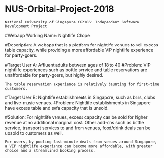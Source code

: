 # NUS-Orbital-Project-2018
	National University of Singapore CP2106: Independent Software Development Project

#Webapp Working Name: 
	Nightlife Chope

#Description: 
	A webapp that is a platform for nightlife venues to sell excess table capacity, while providing a more affordable VIP nightlife experience for party-goers. 


#Target User A:
	Affluent adults between ages of 18 to 40
#Problem: 
	VIP nightlife experiences such as bottle service and table reservations are unaffordable for party-goers, but highly desired. 

	The table reservation experience is relatively daunting for first-time customers.

#Target User B:
	Nightlife establishments in Singapore, such as bars, clubs and live-music venues.
#Problem: 
	Nightlife establishments in Singapore have excess table and sofa capacity that is unsold. 
	
#Solution: 
	For nightlife venues, excess capacity can be sold for higher revenue at no additional marginal cost. Other add-ons such as bottle service, transport services to and from venues, food/drink deals can be upsold to customers as well.

	For users, by pooling last-minute deals from venues around Singapore, a VIP nightlife experience can become more affordable, with greater choice and a streamlined booking process.


